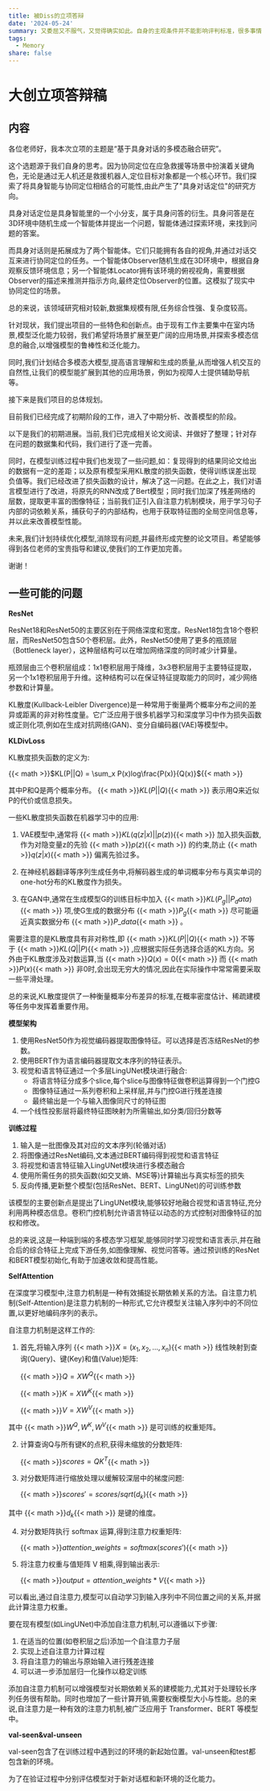```yaml
---
title: 被Diss的立项答辩
date: '2024-05-24'
summary: 又委屈又不服气，又觉得确实如此。自身的主观条件并不能影响评判标准，很多事情就是只看结果，而不看你有没有苦衷。
tags:
  - Memory
share: false
---
```


# 大创立项答辩稿

## 内容

各位老师好，我本次立项的主题是“基于具身对话的多模态融合研究”。

这个选题源于我们自身的思考。因为协同定位在应急救援等场景中扮演着关键角色，无论是通过无人机还是救援机器人,定位目标对象都是一个核心环节。我们探索了将具身智能与协同定位相结合的可能性,由此产生了"具身对话定位"的研究方向。

具身对话定位是具身智能里的一个小分支，属于具身问答的衍生。具身问答是在3D环境中随机生成一个智能体并提出一个问题，智能体通过探索环境，来找到问题的答案。

而具身对话则是拓展成为了两个智能体。它们只能拥有各自的视角,并通过对话交互来进行协同定位的任务。一个智能体Observer随机生成在3D环境中，根据自身观察反馈环境信息；另一个智能体Locator拥有该环境的俯视视角，需要根据Observer的描述来推测并指示方向,最终定位Observer的位置。这模拟了现实中协同定位的场景。

总的来说，该领域研究相对较新,数据集规模有限,任务综合性强、复杂度较高。

针对现状，我们提出项目的一些特色和创新点。由于现有工作主要集中在室内场景,模型泛化能力较弱，我们希望将场景扩展至更广阔的应用场景,并探索多模态信息的融合,以增强模型的鲁棒性和泛化能力。

同时,我们计划结合多模态大模型,提高语言理解和生成的质量,从而增强人机交互的自然性,让我们的模型能扩展到其他的应用场景，例如为视障人士提供辅助导航等。

接下来是我们项目的总体规划。

目前我们已经完成了初期阶段的工作，进入了中期分析、改善模型的阶段。

以下是我们的初期进展。当前,我们已完成相关论文阅读、并做好了整理；针对存在问题的数据集和代码，我们进行了逐一完善。

同时，在模型训练过程中我们也发现了一些问题,如：复现得到的结果同论文给出的数据有一定的差距；以及原有模型采用KL散度的损失函数，使得训练误差出现负值等。我们已经改进了损失函数的设计，解决了这一问题。在此之上，我们对语言模型进行了改进，将原先的RNN改成了Bert模型；同时我们加深了残差网络的层数，提取更丰富的图像特征；当前我们正引入自注意力机制模块，用于学习句子内部的词依赖关系，捕获句子的内部结构，也用于获取特征图的全局空间信息等，并以此来改善模型性能。

未来,我们计划持续优化模型,消除现有问题,并最终形成完整的论文项目。希望能够得到各位老师的宝贵指导和建议,使我们的工作更加完善。

谢谢！

## **一些可能的问题**

**ResNet**

ResNet18和ResNet50的主要区别在于网络深度和宽度。ResNet18包含18个卷积层，而ResNet50包含50个卷积层。此外，ResNet50使用了更多的瓶颈层（Bottleneck layer），这种层结构可以在增加网络深度的同时减少计算量。

瓶颈层由三个卷积层组成：1x1卷积层用于降维，3x3卷积层用于主要特征提取，另一个1x1卷积层用于升维。这种结构可以在保证特征提取能力的同时，减少网络参数和计算量。

KL散度(Kullback-Leibler Divergence)是一种常用于衡量两个概率分布之间的差异或距离的非对称性度量。它广泛应用于很多机器学习和深度学习中作为损失函数或正则化项,例如在生成对抗网络(GAN)、变分自编码器(VAE)等模型中。

**KLDivLoss**

KL散度损失函数的定义为:

 {{< math >}}$KL(P||Q) = \sum_x P(x)log\frac{P(x)}{Q(x)}${{< math >}} 

其中P和Q是两个概率分布。 {{< math >}}$KL(P||Q)${{< math >}} 表示用Q来近似P的代价或信息损失。

一些KL散度损失函数在机器学习中的应用:

1. VAE模型中,通常将 {{< math >}}$KL(q(z|x)||p(z))${{< math >}} 加入损失函数,作为对隐变量z的先验 {{< math >}}$p(z)${{< math >}} 的约束,防止 {{< math >}}$q(z|x)${{< math >}} 偏离先验过多。

2. 在神经机器翻译等序列生成任务中,将解码器生成的单词概率分布与真实单词的one-hot分布的KL散度作为损失。

3. 在GAN中,通常在生成模型G的训练目标中加入 {{< math >}}$KL(P_g||P_data)${{< math >}} 项,使G生成的数据分布 {{< math >}}$P_g${{< math >}} 尽可能逼近真实数据分布 {{< math >}}$P\_data${{< math >}} 。

需要注意的是KL散度具有非对称性,即 {{< math >}}$KL(P||Q)${{< math >}} 不等于 {{< math >}}$KL(Q||P)${{< math >}} ,应根据实际任务选择合适的KL方向。另外由于KL散度涉及对数运算,当 {{< math >}}$Q(x)=0${{< math >}} 而 {{< math >}}$P(x)${{< math >}} 非0时,会出现无穷大的情况,因此在实际操作中常常需要采取一些平滑处理。

总的来说,KL散度提供了一种衡量概率分布差异的标准,在概率密度估计、稀疏建模等任务中发挥着重要作用。

**模型架构**

1. 使用ResNet50作为视觉编码器提取图像特征。可以选择是否冻结ResNet的参数。
2. 使用BERT作为语言编码器提取文本序列的特征表示。
3. 视觉和语言特征通过一个多层LingUNet模块进行融合:
   - 将语言特征分成多个slice,每个slice与图像特征做卷积运算得到一个门控G
   - 图像特征通过一系列卷积和上采样层,并与门控G进行残差连接
   - 最终输出是一个与输入图像同尺寸的特征图
4. 一个线性投影层将最终特征图映射为所需输出,如分类/回归分数等

**训练过程**

1. 输入是一批图像及其对应的文本序列(轮循对话)
2. 将图像通过ResNet编码,文本通过BERT编码得到视觉和语言特征
3. 将视觉和语言特征输入LingUNet模块进行多模态融合
4. 使用所需任务的损失函数(如交叉熵、MSE等)计算输出与真实标签的损失
5. 反向传播,更新整个模型(包括ResNet、BERT、LingUNet)的可训练参数

该模型的主要创新点是提出了LingUNet模块,能够较好地融合视觉和语言特征,充分利用两种模态信息。卷积门控机制允许语言特征以动态的方式控制对图像特征的加权和修改。

总的来说,这是一种端到端的多模态学习框架,能够同时学习视觉和语言表示,并在融合后的综合特征上完成下游任务,如图像理解、视觉问答等。通过预训练的ResNet和BERT模型初始化,有助于加速收敛和提高性能。

**SelfAttention**

在深度学习模型中,注意力机制是一种有效捕捉长期依赖关系的方法。自注意力机制(Self-Attention)是注意力机制的一种形式,它允许模型关注输入序列中的不同位置,以更好地编码序列的表示。

自注意力机制是这样工作的:

1) 首先,将输入序列 {{< math >}}$X = (x_1, x_2, ..., x_n)${{< math >}} 线性映射到查询(Query)、键(Key)和值(Value)矩阵:

    {{< math >}}$Q = XW^Q${{< math >}} 
   
    {{< math >}}$K = XW^K${{< math >}} 
   
    {{< math >}}$V = XW^V${{< math >}} 

其中 {{< math >}}$W^Q, W^K, W^V${{< math >}} 是可训练的权重矩阵。

2) 计算查询Q与所有键K的点积,获得未缩放的分数矩阵:

    {{< math >}}$scores = QK^T${{< math >}} 

3) 对分数矩阵进行缩放处理以缓解较深层中的梯度问题:

    {{< math >}}$scores' = scores / sqrt(d_k)${{< math >}} 

其中 {{< math >}}$d_k${{< math >}} 是键的维度。

4) 对分数矩阵执行 softmax 运算,得到注意力权重矩阵:

    {{< math >}}$attention\_weights = softmax(scores')${{< math >}} 

5) 将注意力权重与值矩阵 V 相乘,得到输出表示:

    {{< math >}}$output = attention\_weights * V${{< math >}} 

可以看出,通过自注意力,模型可以自动学习到输入序列中不同位置之间的关系,并据此计算注意力权重。

要在现有模型(如LingUNet)中添加自注意力机制,可以遵循以下步骤:

1. 在适当的位置(如卷积层之后)添加一个自注意力子层
2. 实现上述自注意力计算过程
3. 将自注意力的输出与原始输入进行残差连接
4. 可以进一步添加层归一化操作以稳定训练

添加自注意力机制可以增强模型对长期依赖关系的建模能力,尤其对于处理较长序列任务很有帮助。同时也增加了一些计算开销,需要权衡模型大小与性能。总的来说,自注意力是一种有效的注意力机制,被广泛应用于 Transformer、BERT 等模型中。

**val-seen&val-unseen**

val-seen包含了在训练过程中遇到过的环境的新起始位置。val-unseen和test都包含新的环境。

为了在验证过程中分别评估模型对于新对话框和新环境的泛化能力。